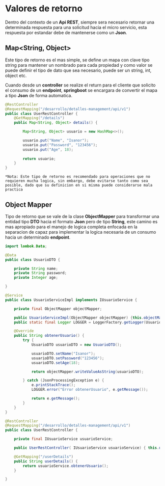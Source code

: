# Valores de retorno

Dentro del contexto de un **Api REST**, siempre sera necesario retornar una determinada respuesta para una solicitud hacia el micro servicio, esta respuesta por estandar debe de mantenerse como un **Json**.  

## Map<String, Object>

Este tipo de retorno es el mas simple, se define un mapa con clave tipo string para mantener un nombrado para cada propiedad y como valor se puede definir el tipo de dato que sea necesario, puede ser un string, int, object etc.  

Cuando desde un **controller** se realize el return para el cliente que solicito el consumo de un **endpoint**, **springboot** se encargara de convertir el mapa a tipo **Json** de forma automatica.  

~~~java
@RestController
@RequestMapping("/desarrollo/detalles-management/api/v1")
public class UserRestController {
    @GetMapping("/details")
    public Map<String, Object> details() {

        Map<String, Object> usuario = new HashMap<>();

        usuario.put("Name", "Isanor"); 
        usuario.put("Password", "123456");
        usuario.put("Age", 18);
        
        return usuario;
    }
}
~~~

`*Nota: Este tipo de retorno es recomendado para operaciones que no requieren mucha logica, sin embargo, debe evitarse tanto como sea posible, dado que su definicion en si misma puede considerarse mala practica`  

## Object Mapper

Tipo de retorno que se vale de la clase **ObjectMapper** para transformar una entidad tipo **DTO** hacia el formato **Json** pero de tipo **String**, este camino es mas apropiado para el manejo de logica completa enfocada en la separacion de capaz para implementar la logica necesaria de un consumo hacia un determinado **endpoint**.  

~~~java
import lombok.Data;

@Data
public class UsuarioDTO {

    private String name;
    private String password;
    private Integer age;

}
~~~

~~~java
@Service
public class UsuarioServiceImpl implements IUsuarioService {

    private final ObjectMapper objectMapper;

    public UsuarioServiceImpl(ObjectMapper objectMapper) {this.objectMapper = objectMapper;}
    public static final Logger LOGGER = LoggerFactory.getLogger(UsuarioServiceImpl.class);

    @Override
    public String obtenerUsuario() {
        try {
            UsuarioDTO usuarioDTO = new UsuarioDTO();

            usuarioDTO.setName("Isanor");
            usuarioDTO.setPassword("123456");
            usuarioDTO.setAge(18);

            return objectMapper.writeValueAsString(usuarioDTO);

        } catch (JsonProcessingException e) {
            e.printStackTrace();
            LOGGER.error("Error obtenerUsuario", e.getMessage());

            return e.getMessage();
        }
    }
}
~~~

~~~java
@RestController
@RequestMapping("/desarrollo/detalles-management/api/v1")
public class UserRestController {

    private final IUsuarioService usuarioService;

    public UserRestController( IUsuarioService usuarioService) { this.usuarioService = usuarioService;  }

    @GetMapping("/userDetails")
    public String userDetails() {
        return usuarioService.obtenerUsuario();
    }

}
~~~
